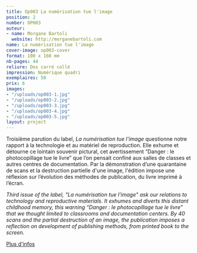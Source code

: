 ```yaml
---
title: Op003 La numérisation tue l'image
position: 2
number: OP003
auteur:
- name: Morgane Bartoli
  website: http://morganebartoli.com
name: La numérisation tue l'image
cover-image: op003-cover
format: 100 x 160 mm
nb-pages: 44
reliure: Dos carré collé
impression: Numérique quadri
exemplaires: 50
prix: 6
images:
- "/uploads/op003-1.jpg"
- "/uploads/op003-2.jpg"
- "/uploads/op003-3.jpg"
- "/uploads/op003-4.jpg"
- "/uploads/op003-5.jpg"
layout: project
---
```


Troisième parution du label, *La numérisation tue l'image* questionne notre rapport à la technologie et au matériel de reproduction. Elle exhume et détourne ce lointain souvenir pictural, cet avertissement “Danger : le photocopillage tue le livre” que l’on pensait confiné aux salles de classes et autres centres de documentation. Par la démonstration d’une quarantaine de scans et la destruction partielle d'une image, l'édition impose une réflexion sur l’évolution des méthodes de publication, du livre imprimé à l’écran.

*Third issue of the label, "La numérisation tue l'image" ask our relations to technology and reproductive materials. It exhumes and diverts this distant childhood memory, this warning “Danger : le photocopillage tue le livre” that we thought limited to classrooms and documentation centers. By 40 scans and the partial destruction of an image, the publication imposes a reflection on development of publishing methods, from printed book to the screen.*

[Plus d'infos](http://ppdo.fr/2017/05/14/objet-papier-trois.html)
